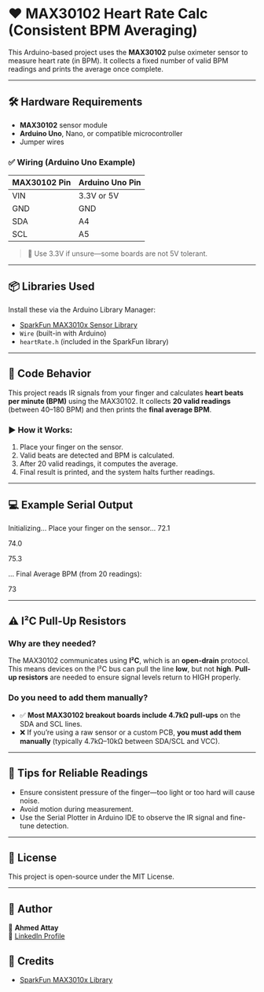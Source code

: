 # ❤️ MAX30102 Heart Rate Calc (Consistent BPM Averaging)

This Arduino-based project uses the **MAX30102** pulse oximeter sensor to measure heart rate (in BPM). It collects a fixed number of valid BPM readings and prints the average once complete.

---

## 🛠 Hardware Requirements

- **MAX30102** sensor module
- **Arduino Uno**, Nano, or compatible microcontroller
- Jumper wires

### ✅ Wiring (Arduino Uno Example)

| MAX30102 Pin | Arduino Uno Pin |
|--------------|-----------------|
| VIN          | 3.3V or 5V       |
| GND          | GND             |
| SDA          | A4              |
| SCL          | A5              |

> 🔎 Use 3.3V if unsure—some boards are not 5V tolerant.

---

## 📦 Libraries Used

Install these via the Arduino Library Manager:

- [SparkFun MAX3010x Sensor Library](https://github.com/sparkfun/SparkFun_MAX3010x_Sensor_Library)
- `Wire` (built-in with Arduino)
- `heartRate.h` (included in the SparkFun library)

---

## 🚀 Code Behavior

This project reads IR signals from your finger and calculates **heart beats per minute (BPM)** using the MAX30102. It collects **20 valid readings** (between 40–180 BPM) and then prints the **final average BPM**.

### ▶️ How it Works:

1. Place your finger on the sensor.
2. Valid beats are detected and BPM is calculated.
3. After 20 valid readings, it computes the average.
4. Final result is printed, and the system halts further readings.

---

## 💻 Example Serial Output
Initializing...
Place your finger on the sensor...
72.1

74.0

75.3

...
Final Average BPM (from 20 readings):

73

---

## ⚠️ I²C Pull-Up Resistors

### Why are they needed?

The MAX30102 communicates using **I²C**, which is an **open-drain** protocol. This means devices on the I²C bus can pull the line **low**, but not **high**. **Pull-up resistors** are needed to ensure signal levels return to HIGH properly.

### Do you need to add them manually?

- ✅ **Most MAX30102 breakout boards include 4.7kΩ pull-ups** on the SDA and SCL lines.
- ❌ If you’re using a raw sensor or a custom PCB, **you must add them manually** (typically 4.7kΩ–10kΩ between SDA/SCL and VCC).

---

## 🧠 Tips for Reliable Readings

- Ensure consistent pressure of the finger—too light or too hard will cause noise.
- Avoid motion during measurement.
- Use the Serial Plotter in Arduino IDE to observe the IR signal and fine-tune detection.

---

## 📄 License

This project is open-source under the MIT License.

---
## 👤 Author  
📌 **Ahmed Attay**  
🔗 [LinkedIn Profile](https://www.linkedin.com/in/ahmed-attay-173888252/)  
## 🙌 Credits

- [SparkFun MAX3010x Library](https://github.com/sparkfun/SparkFun_MAX3010x_Sensor_Library)

